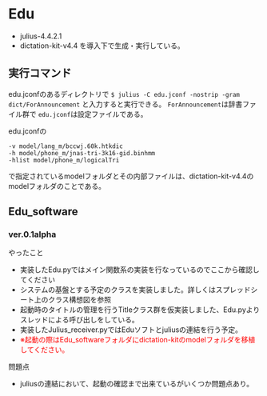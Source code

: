 # Edu
* julius-4.4.2.1
* dictation-kit-v4.4
を導入下で生成・実行している。

## 実行コマンド
edu.jconfのあるディレクトリで
`$ julius -C edu.jconf -nostrip -gram dict/ForAnnouncement`
と入力すると実行できる。
`ForAnnouncement`は辞書ファイル群で
`edu.jconf`は設定ファイルである。

edu.jconfの
```
-v model/lang_m/bccwj.60k.htkdic
-h model/phone_m/jnas-tri-3k16-gid.binhmm
-hlist model/phone_m/logicalTri
```
で指定されているmodelフォルダとその内部ファイルは、dictation-kit-v4.4のmodelフォルダのことである。

## Edu_software

### ver.0.1alpha
やったこと

* 実装したEdu.pyではメイン関数系の実装を行なっているのでここから確認してください
* システムの基盤とする予定のクラスを実装しました。詳しくはスプレッドシート上のクラス構想図を参照
* 起動時のタイトルの管理を行うTitleクラス群を仮実装しました、Edu.pyよりスレッドによる呼び出しをしている。
* 実装したJulius_receiver.pyではEduソフトとjuliusの連結を行う予定。
* <span style="color: red;">※起動の際はEdu_softwareフォルダにdictation-kitのmodelフォルダを移植してください。</span>

問題点

* juliusの連結において、起動の確認まで出来ているがいくつか問題点あり。

